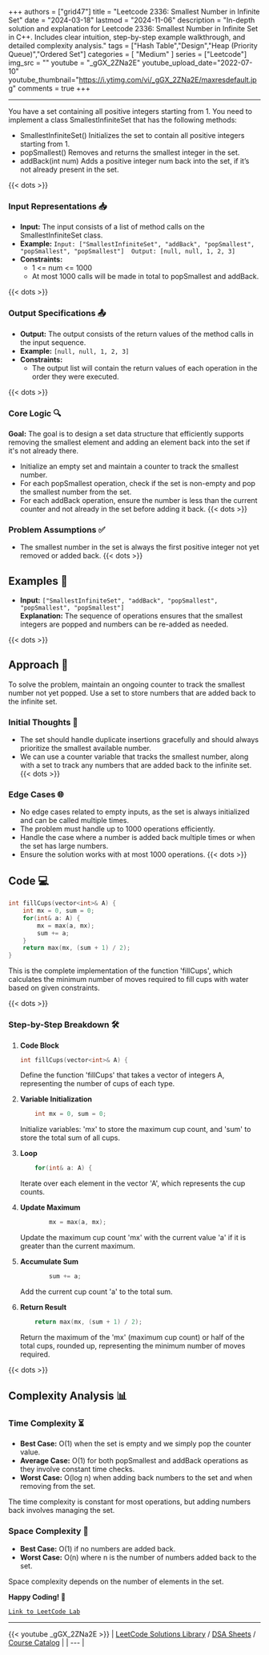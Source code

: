 
+++
authors = ["grid47"]
title = "Leetcode 2336: Smallest Number in Infinite Set"
date = "2024-03-18"
lastmod = "2024-11-06"
description = "In-depth solution and explanation for Leetcode 2336: Smallest Number in Infinite Set in C++. Includes clear intuition, step-by-step example walkthrough, and detailed complexity analysis."
tags = ["Hash Table","Design","Heap (Priority Queue)","Ordered Set"]
categories = [
    "Medium"
]
series = ["Leetcode"]
img_src = ""
youtube = "_gGX_2ZNa2E"
youtube_upload_date="2022-07-10"
youtube_thumbnail="https://i.ytimg.com/vi/_gGX_2ZNa2E/maxresdefault.jpg"
comments = true
+++



---
You have a set containing all positive integers starting from 1. You need to implement a class SmallestInfiniteSet that has the following methods: 

- SmallestInfiniteSet() Initializes the set to contain all positive integers starting from 1.
- popSmallest() Removes and returns the smallest integer in the set.
- addBack(int num) Adds a positive integer num back into the set, if it’s not already present in the set.
<!--more-->
{{< dots >}}
### Input Representations 📥
- **Input:** The input consists of a list of method calls on the SmallestInfiniteSet class.
- **Example:** `Input: ["SmallestInfiniteSet", "addBack", "popSmallest", "popSmallest", "popSmallest"] 
Output: [null, null, 1, 2, 3]`
- **Constraints:**
	- 1 <= num <= 1000
	- At most 1000 calls will be made in total to popSmallest and addBack.

{{< dots >}}
### Output Specifications 📤
- **Output:** The output consists of the return values of the method calls in the input sequence.
- **Example:** `[null, null, 1, 2, 3]`
- **Constraints:**
	- The output list will contain the return values of each operation in the order they were executed.

{{< dots >}}
### Core Logic 🔍
**Goal:** The goal is to design a set data structure that efficiently supports removing the smallest element and adding an element back into the set if it's not already there.

- Initialize an empty set and maintain a counter to track the smallest number.
- For each popSmallest operation, check if the set is non-empty and pop the smallest number from the set.
- For each addBack operation, ensure the number is less than the current counter and not already in the set before adding it back.
{{< dots >}}
### Problem Assumptions ✅
- The smallest number in the set is always the first positive integer not yet removed or added back.
{{< dots >}}
## Examples 🧩
- **Input:** `["SmallestInfiniteSet", "addBack", "popSmallest", "popSmallest", "popSmallest"]`  \
  **Explanation:** The sequence of operations ensures that the smallest integers are popped and numbers can be re-added as needed.

{{< dots >}}
## Approach 🚀
To solve the problem, maintain an ongoing counter to track the smallest number not yet popped. Use a set to store numbers that are added back to the infinite set.

### Initial Thoughts 💭
- The set should handle duplicate insertions gracefully and should always prioritize the smallest available number.
- We can use a counter variable that tracks the smallest number, along with a set to track any numbers that are added back to the infinite set.
{{< dots >}}
### Edge Cases 🌐
- No edge cases related to empty inputs, as the set is always initialized and can be called multiple times.
- The problem must handle up to 1000 operations efficiently.
- Handle the case where a number is added back multiple times or when the set has large numbers.
- Ensure the solution works with at most 1000 operations.
{{< dots >}}
## Code 💻
```cpp
int fillCups(vector<int>& A) {
    int mx = 0, sum = 0;
    for(int& a: A) {
        mx = max(a, mx);
        sum += a;
    }
    return max(mx, (sum + 1) / 2); 
}
```

This is the complete implementation of the function 'fillCups', which calculates the minimum number of moves required to fill cups with water based on given constraints.

{{< dots >}}
### Step-by-Step Breakdown 🛠️
1. **Code Block**
	```cpp
	int fillCups(vector<int>& A) {
	```
	Define the function 'fillCups' that takes a vector of integers A, representing the number of cups of each type.

2. **Variable Initialization**
	```cpp
	    int mx = 0, sum = 0;
	```
	Initialize variables: 'mx' to store the maximum cup count, and 'sum' to store the total sum of all cups.

3. **Loop**
	```cpp
	    for(int& a: A) {
	```
	Iterate over each element in the vector 'A', which represents the cup counts.

4. **Update Maximum**
	```cpp
	        mx = max(a, mx);
	```
	Update the maximum cup count 'mx' with the current value 'a' if it is greater than the current maximum.

5. **Accumulate Sum**
	```cpp
	        sum += a;
	```
	Add the current cup count 'a' to the total sum.

6. **Return Result**
	```cpp
	    return max(mx, (sum + 1) / 2);
	```
	Return the maximum of the 'mx' (maximum cup count) or half of the total cups, rounded up, representing the minimum number of moves required.

{{< dots >}}
## Complexity Analysis 📊
### Time Complexity ⏳
- **Best Case:** O(1) when the set is empty and we simply pop the counter value.
- **Average Case:** O(1) for both popSmallest and addBack operations as they involve constant time checks.
- **Worst Case:** O(log n) when adding back numbers to the set and when removing from the set.

The time complexity is constant for most operations, but adding numbers back involves managing the set.

### Space Complexity 💾
- **Best Case:** O(1) if no numbers are added back.
- **Worst Case:** O(n) where n is the number of numbers added back to the set.

Space complexity depends on the number of elements in the set.

**Happy Coding! 🎉**


[`Link to LeetCode Lab`](https://leetcode.com/problems/smallest-number-in-infinite-set/description/)

---
{{< youtube _gGX_2ZNa2E >}}
| [LeetCode Solutions Library](https://grid47.xyz/leetcode/) / [DSA Sheets](https://grid47.xyz/sheets/) / [Course Catalog](https://grid47.xyz/courses/) |
| --- |
